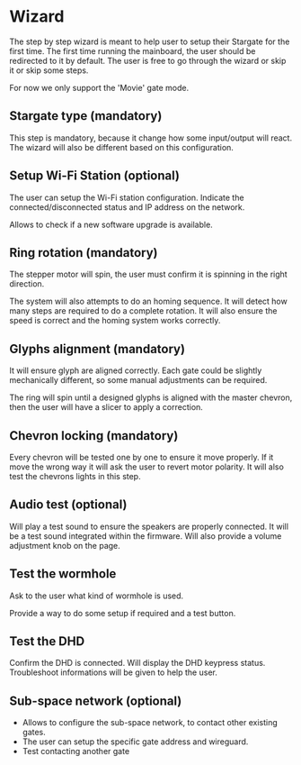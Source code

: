 # Wizard

The step by step wizard is meant to help user to setup their Stargate for the first time.
The first time running the mainboard, the user should be redirected to it by default.
The user is free to go through the wizard or skip it or skip some steps.

For now we only support the 'Movie' gate mode.

## Stargate type (mandatory)

This step is mandatory, because it change how some input/output will react. 
The wizard will also be different based on this configuration.

## Setup Wi-Fi Station (optional) 

The user can setup the Wi-Fi station configuration.
Indicate the connected/disconnected status and IP address on the network.

Allows to check if a new software upgrade is available.

## Ring rotation (mandatory) 

The stepper motor will spin, the user must confirm it is spinning in the right direction.

The system will also attempts to do an homing sequence. It will detect how many steps are required to do a complete rotation. It will also ensure the speed is correct and the homing system works correctly.

## Glyphs alignment (mandatory) 

It will ensure glyph are aligned correctly. Each gate could be slightly mechanically different, so some manual adjustments can be required.

The ring will spin until a designed glyphs is aligned with the master chevron, then the user will have a slicer to apply a correction.

## Chevron locking (mandatory) 

Every chevron will be tested one by one to ensure it move properly. If it move the wrong way it will ask the user to revert motor polarity. 
It will also test the chevrons lights in this step.

## Audio test (optional) 

Will play a test sound to ensure the speakers are properly connected. It will be a test sound integrated within the firmware.
Will also provide a volume adjustment knob on the page.

## Test the wormhole 

Ask to the user what kind of wormhole is used. 

Provide a way to do some setup if required and a test button.

## Test the DHD

Confirm the DHD is connected.
Will display the DHD keypress status.
Troubleshoot informations will be given to help the user.

## Sub-space network (optional)

- Allows to configure the sub-space network, to contact other existing gates. 
- The user can setup the specific gate address and wireguard.
- Test contacting another gate
  
